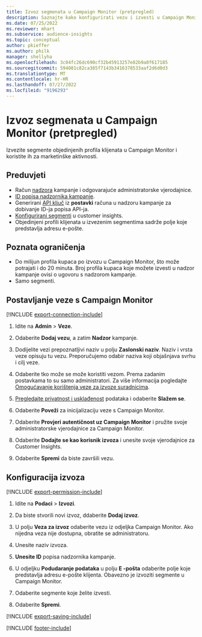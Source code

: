 ```yaml
---
title: Izvoz segmenata u Campaign Monitor (pretpregled)
description: Saznajte kako konfigurirati vezu i izvesti u Campaign Monitor.
ms.date: 07/25/2022
ms.reviewer: mhart
ms.subservice: audience-insights
ms.topic: conceptual
author: pkieffer
ms.author: philk
manager: shellyha
ms.openlocfilehash: 3c04fc26dc690cf32b45913257e82b9a0f617185
ms.sourcegitcommit: 594081c82ca385f7143b3416378533aaf2d6d0d3
ms.translationtype: MT
ms.contentlocale: hr-HR
ms.lasthandoff: 07/27/2022
ms.locfileid: "9196293"
---
```

# <a name="export-segments-to-campaign-monitor-preview"></a>Izvoz segmenata u Campaign Monitor (pretpregled)

Izvezite segmente objedinjenih profila klijenata u Campaign Monitor i koristite ih za marketinške aktivnosti.

## <a name="prerequisites"></a>Preduvjeti

- Račun [nadzora](https://www.campaignmonitor.com/) kampanje i odgovarajuće administratorske vjerodajnice.
- [ID popisa nadzornika kampanje](https://www.campaignmonitor.com/api/getting-started/#your-list-id).
- Generirani [API ključ](https://www.campaignmonitor.com/api/getting-started/) iz **postavki** računa u nadzoru kampanje za dobivanje ID-ja popisa API-ja.
- [Konfigurirani segmenti](segments.md) u customer insights.
- Objedinjeni profili klijenata u izvezenim segmentima sadrže polje koje predstavlja adresu e-pošte.

## <a name="known-limitations"></a>Poznata ograničenja

- Do milijun profila kupaca po izvozu u Campaign Monitor, što može potrajati i do 20 minuta. Broj profila kupaca koje možete izvesti u nadzor kampanje ovisi o ugovoru s nadzorom kampanje.
- Samo segmenti.

## <a name="set-up-connection-to-campaign-monitor"></a>Postavljanje veze s Campaign Monitor

[!INCLUDE [export-connection-include](includes/export-connection-admn.md)]

1. Idite na **Admin** > **Veze**.

1. Odaberite **Dodaj vezu**, a zatim **Nadzor** kampanje.

1. Dodijelite vezi prepoznatljivi naziv u polju **Zaslonski naziv**. Naziv i vrsta veze opisuju tu vezu. Preporučujemo odabir naziva koji objašnjava svrhu i cilj veze.

1. Odaberite tko može se može koristiti vezom. Prema zadanim postavkama to su samo administratori. Za više informacija pogledajte [Omogućavanje korištenja veze za izvoze suradnicima](connections.md#allow-contributors-to-use-a-connection-for-exports).

1. [Pregledajte privatnost i usklađenost](connections.md#data-privacy-and-compliance) podataka i odaberite **Slažem se**.

1. Odaberite **Poveži** za inicijalizaciju veze s Campaign Monitor.

1. Odaberite **Provjeri autentičnost uz Campaign Monitor** i pružite svoje administratorske vjerodajnice za Campaign Monitor.

1. Odaberite **Dodajte se kao korisnik izvoza** i unesite svoje vjerodajnice za Customer Insights.

1. Odaberite **Spremi** da biste završili vezu.

## <a name="configure-an-export"></a>Konfiguracija izvoza

[!INCLUDE [export-permission-include](includes/export-permission.md)]

1. Idite na **Podaci** > **Izvozi**.

1. Da biste stvorili novi izvoz, ddaberite **Dodaj izvoz**.

1. U polju **Veza za izvoz** odaberite vezu iz odjeljka Campaign Monitor. Ako nijedna veza nije dostupna, obratite se administratoru.

1. Unesite naziv izvoza.

1. **Unesite ID** popisa nadzornika kampanje.

1. U odjeljku **Podudaranje podataka** u polju **E -pošta** odaberite polje koje predstavlja adresu e-pošte klijenta. Obavezno je izvoziti segmente u Campaign Monitor.

1. Odaberite segmente koje želite izvesti.

1. Odaberite **Spremi**.

[!INCLUDE [export-saving-include](includes/export-saving.md)]

[!INCLUDE [footer-include](includes/footer-banner.md)]
